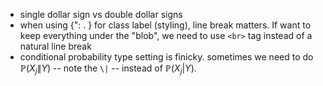 - single dollar sign vs double dollar signs
- when using {": . } for class label (styling), line break matters. If want to keep everything under the "blob", we need to use `<br>` tag instead of a natural line break
- conditional probability type setting is finicky. sometimes we need to do $\mathbb{P}(X_j\|Y)$ -- note the `\|` -- instead of $\mathbb{P}(X_j|Y)$.
